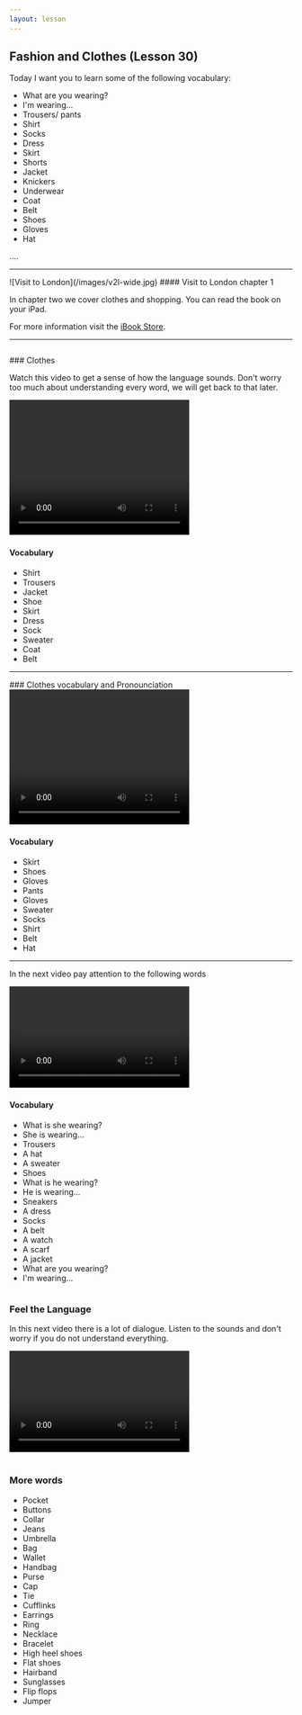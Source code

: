 ```yaml
---
layout: lesson
---
```

## Fashion and Clothes (Lesson 30)


Today I want you to learn some of the following vocabulary:

* What are you wearing?
* I'm wearing...
* Trousers/ pants
* Shirt 
* Socks
* Dress
* Skirt
* Shorts
* Jacket
* Knickers
* Underwear
* Coat
* Belt
* Shoes
* Gloves
* Hat

….

<hr>
![Visit to London](/images/v2l-wide.jpg)
#### Visit to London chapter 1

In chapter two we cover clothes and shopping. 
You can read the book on your iPad.

For more information visit the [iBook Store](https://itunes.apple.com/us/book/portuguese-for-travelers/id568515833).

<hr>

<hr style="page-break-before:always;height:0;">
### Clothes

Watch this video to get a sense of how the language sounds. Don't worry too much about understanding every word, we will get back to that later.


<video width="320" height="240" preload="none">
    <source type="video/youtube" src="http://www.youtube.com/watch?v=buyp2APZr4g" />
</video>

#### Vocabulary

* Shirt 
* Trousers 
* Jacket
* Shoe
* Skirt
* Dress
* Sock
* Sweater
* Coat
* Belt 


<hr>
### Clothes vocabulary and Pronounciation 

<video width="320" height="240" preload="none">
    <source type="video/youtube" src="http://www.youtube.com/watch?v=W5Yn7p85tV8" />
</video>

#### Vocabulary

* Skirt
* Shoes
* Gloves
* Pants
* Gloves
* Sweater
* Socks
* Shirt
* Belt
* Hat

<hr>

In the next video pay attention to the following words


<video width="320" height="180" preload="none">
    <source type="video/youtube" src="http://www.youtube.com/watch?v=z7ikrB-mi3M" />
</video>

#### Vocabulary

* What is she wearing? 
* She is wearing...
* Trousers 
* A hat
* A sweater
* Shoes
* What is he wearing? 
* He is wearing...
* Sneakers
* A dress
* Socks 
* A belt 
* A watch
* A scarf
* A jacket 
* What are you wearing?
* I'm wearing...


<hr style="page-break-before:always;height:0;">

### Feel the Language

In this next video there is a lot of dialogue. 
Listen to the sounds and don't worry if you do not understand everything.

<video width="320" height="180" preload="none">
    <source type="video/youtube" src="http://www.youtube.com/watch?v=O67zKqPKiYc" />
</video>


<hr style="page-break-before:always;height:0;">

### More words


* Pocket 
* Buttons 
* Collar
* Jeans 
* Umbrella
* Bag 
* Wallet
* Handbag
* Purse
* Cap 
* Tie 
* Cufflinks 
* Earrings 
* Ring
* Necklace
* Bracelet 
* High heel shoes
* Flat shoes 
* Hairband 
* Sunglasses 
* Flip flops 
* Jumper





